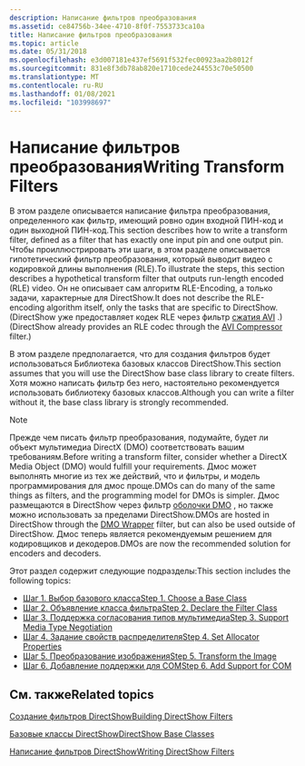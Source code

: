 ```yaml
---
description: Написание фильтров преобразования
ms.assetid: ce84756b-34ee-4710-8f0f-7553733ca10a
title: Написание фильтров преобразования
ms.topic: article
ms.date: 05/31/2018
ms.openlocfilehash: e3d007181e437ef5691f532fec00923aa2b8012f
ms.sourcegitcommit: 831e8f3db78ab820e1710cede244553c70e50500
ms.translationtype: MT
ms.contentlocale: ru-RU
ms.lasthandoff: 01/08/2021
ms.locfileid: "103998697"
---
```

# <a name="writing-transform-filters"></a><span data-ttu-id="65747-103">Написание фильтров преобразования</span><span class="sxs-lookup"><span data-stu-id="65747-103">Writing Transform Filters</span></span>

<span data-ttu-id="65747-104">В этом разделе описывается написание фильтра преобразования, определенного как фильтр, имеющий ровно один входной ПИН-код и один выходной ПИН-код.</span><span class="sxs-lookup"><span data-stu-id="65747-104">This section describes how to write a transform filter, defined as a filter that has exactly one input pin and one output pin.</span></span> <span data-ttu-id="65747-105">Чтобы проиллюстрировать эти шаги, в этом разделе описывается гипотетический фильтр преобразования, который выводит видео с кодировкой длины выполнения (RLE).</span><span class="sxs-lookup"><span data-stu-id="65747-105">To illustrate the steps, this section describes a hypothetical transform filter that outputs run-length encoded (RLE) video.</span></span> <span data-ttu-id="65747-106">Он не описывает сам алгоритм RLE-Encoding, а только задачи, характерные для DirectShow.</span><span class="sxs-lookup"><span data-stu-id="65747-106">It does not describe the RLE-encoding algorithm itself, only the tasks that are specific to DirectShow.</span></span> <span data-ttu-id="65747-107">(DirectShow уже предоставляет кодек RLE через фильтр [сжатия AVI](avi-compressor-filter.md) .)</span><span class="sxs-lookup"><span data-stu-id="65747-107">(DirectShow already provides an RLE codec through the [AVI Compressor](avi-compressor-filter.md) filter.)</span></span>

<span data-ttu-id="65747-108">В этом разделе предполагается, что для создания фильтров будет использоваться Библиотека базовых классов DirectShow.</span><span class="sxs-lookup"><span data-stu-id="65747-108">This section assumes that you will use the DirectShow base class library to create filters.</span></span> <span data-ttu-id="65747-109">Хотя можно написать фильтр без него, настоятельно рекомендуется использовать библиотеку базовых классов.</span><span class="sxs-lookup"><span data-stu-id="65747-109">Although you can write a filter without it, the base class library is strongly recommended.</span></span>

> [!Note]  
> <span data-ttu-id="65747-110">Прежде чем писать фильтр преобразования, подумайте, будет ли объект мультимедиа DirectX (DMO) соответствовать вашим требованиям.</span><span class="sxs-lookup"><span data-stu-id="65747-110">Before writing a transform filter, consider whether a DirectX Media Object (DMO) would fulfill your requirements.</span></span> <span data-ttu-id="65747-111">Дмос может выполнять многие из тех же действий, что и фильтры, и модель программирования для дмос проще.</span><span class="sxs-lookup"><span data-stu-id="65747-111">DMOs can do many of the same things as filters, and the programming model for DMOs is simpler.</span></span> <span data-ttu-id="65747-112">Дмос размещаются в DirectShow через фильтр [оболочки DMO](dmo-wrapper-filter.md) , но также можно использовать за пределами DirectShow.</span><span class="sxs-lookup"><span data-stu-id="65747-112">DMOs are hosted in DirectShow through the [DMO Wrapper](dmo-wrapper-filter.md) filter, but can also be used outside of DirectShow.</span></span> <span data-ttu-id="65747-113">Дмос теперь является рекомендуемым решением для кодировщиков и декодеров.</span><span class="sxs-lookup"><span data-stu-id="65747-113">DMOs are now the recommended solution for encoders and decoders.</span></span>

 

<span data-ttu-id="65747-114">Этот раздел содержит следующие подразделы:</span><span class="sxs-lookup"><span data-stu-id="65747-114">This section includes the following topics:</span></span>

-   [<span data-ttu-id="65747-115">Шаг 1. Выбор базового класса</span><span class="sxs-lookup"><span data-stu-id="65747-115">Step 1. Choose a Base Class</span></span>](step-1--choose-a-base-class.md)
-   [<span data-ttu-id="65747-116">Шаг 2. Объявление класса фильтра</span><span class="sxs-lookup"><span data-stu-id="65747-116">Step 2. Declare the Filter Class</span></span>](step-2--declare-the-filter-class.md)
-   [<span data-ttu-id="65747-117">Шаг 3. Поддержка согласования типов мультимедиа</span><span class="sxs-lookup"><span data-stu-id="65747-117">Step 3. Support Media Type Negotiation</span></span>](step-3--support-media-type-negotiation.md)
-   [<span data-ttu-id="65747-118">Шаг 4. Задание свойств распределителя</span><span class="sxs-lookup"><span data-stu-id="65747-118">Step 4. Set Allocator Properties</span></span>](step-4--set-allocator-properties.md)
-   [<span data-ttu-id="65747-119">Шаг 5. Преобразование изображения</span><span class="sxs-lookup"><span data-stu-id="65747-119">Step 5. Transform the Image</span></span>](step-5--transform-the-image.md)
-   [<span data-ttu-id="65747-120">Шаг 6. Добавление поддержки для COM</span><span class="sxs-lookup"><span data-stu-id="65747-120">Step 6. Add Support for COM</span></span>](step-6--add-support-for-com.md)

## <a name="related-topics"></a><span data-ttu-id="65747-121">См. также</span><span class="sxs-lookup"><span data-stu-id="65747-121">Related topics</span></span>

<dl> <dt>

[<span data-ttu-id="65747-122">Создание фильтров DirectShow</span><span class="sxs-lookup"><span data-stu-id="65747-122">Building DirectShow Filters</span></span>](building-directshow-filters.md)
</dt> <dt>

[<span data-ttu-id="65747-123">Базовые классы DirectShow</span><span class="sxs-lookup"><span data-stu-id="65747-123">DirectShow Base Classes</span></span>](directshow-base-classes.md)
</dt> <dt>

[<span data-ttu-id="65747-124">Написание фильтров DirectShow</span><span class="sxs-lookup"><span data-stu-id="65747-124">Writing DirectShow Filters</span></span>](writing-directshow-filters.md)
</dt> </dl>

 

 



